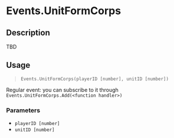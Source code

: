 # Events.UnitFormCorps
## Description
TBD

## Usage
> `Events.UnitFormCorps(playerID [number], unitID [number])`

Regular event: you can subscribe to it through `Events.UnitFormCorps.Add(<function handler>)`

### Parameters
- `playerID [number]`
- `unitID [number]`